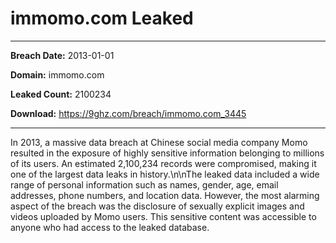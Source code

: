 # immomo.com Leaked

------------
**Breach Date:** 2013-01-01

**Domain:** immomo.com

**Leaked Count:** 2100234

**Download:** https://9ghz.com/breach/immomo.com_3445

------------
In 2013, a massive data breach at Chinese social media company Momo resulted in the exposure of highly sensitive information belonging to millions of its users. An estimated 2,100,234 records were compromised, making it one of the largest data leaks in history.\n\nThe leaked data included a wide range of personal information such as names, gender, age, email addresses, phone numbers, and location data. However, the most alarming aspect of the breach was the disclosure of sexually explicit images and videos uploaded by Momo users. This sensitive content was accessible to anyone who had access to the leaked database.
